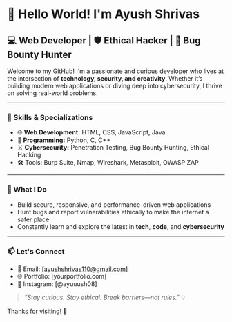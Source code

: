 # 👋 Hello World! I'm Ayush Shrivas

## 💻 Web Developer | 🛡️ Ethical Hacker | 🐞 Bug Bounty Hunter

Welcome to my GitHub! I'm a passionate and curious developer who lives at the intersection of **technology, security, and creativity**. Whether it’s building modern web applications or diving deep into cybersecurity, I thrive on solving real-world problems.

---

### 🔧 Skills & Specializations

- 🌐 **Web Development:** HTML, CSS, JavaScript, Java  
- 🧠 **Programming:** Python, C, C++  
- ⚔️ **Cybersecurity:** Penetration Testing, Bug Bounty Hunting, Ethical Hacking  
- 🛠️ Tools: Burp Suite, Nmap, Wireshark, Metasploit, OWASP ZAP  

---

### 🚀 What I Do

- Build secure, responsive, and performance-driven web applications  
- Hunt bugs and report vulnerabilities ethically to make the internet a safer place  
- Constantly learn and explore the latest in **tech**, **code**, and **cybersecurity**  

---

### 📫 Let's Connect

- 📧 Email: [ayushshrivas110@gmail.com]  
- 🌐 Portfolio: [yourportfolio.com]  
- 📸 Instagram: [@ayuuush08]  

> _"Stay curious. Stay ethical. Break barriers—not rules."_ 💡

Thanks for visiting! 🌟  
